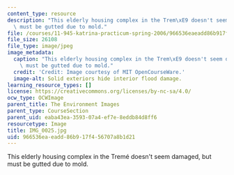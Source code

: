 ```yaml
---
content_type: resource
description: "This elderly housing complex in the Trem\xE9 doesn't seem damaged, but\
  \ must be gutted due to mold."
file: /courses/11-945-katrina-practicum-spring-2006/966536eaeadd86b917f456707a8b1d21_IMG_0025.jpg
file_size: 26108
file_type: image/jpeg
image_metadata:
  caption: "This elderly housing complex in the Trem\xE9 doesn't seem damaged, but\
    \ must be gutted due to mold."
  credit: 'Credit: Image courtesy of MIT OpenCourseWare.'
  image-alt: Solid exteriors hide interior flood damage.
learning_resource_types: []
license: https://creativecommons.org/licenses/by-nc-sa/4.0/
ocw_type: OCWImage
parent_title: The Environment Images
parent_type: CourseSection
parent_uid: eaba43ea-3593-07a4-ef7e-8eddb84d8ff6
resourcetype: Image
title: IMG_0025.jpg
uid: 966536ea-eadd-86b9-17f4-56707a8b1d21
---
```

This elderly housing complex in the Tremé doesn't seem damaged, but must be gutted due to mold.